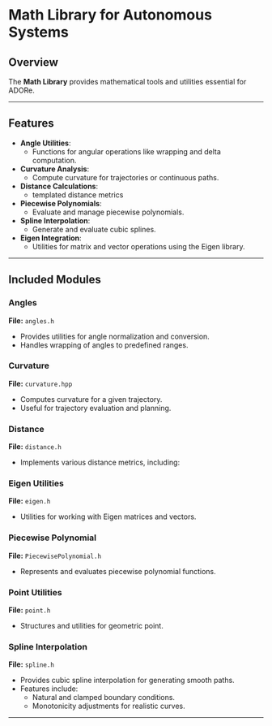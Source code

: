 # Math Library for Autonomous Systems

## Overview
The **Math Library** provides mathematical tools and utilities essential for ADORe. 

---

## Features
- **Angle Utilities**:
  - Functions for angular operations like wrapping and delta computation.
- **Curvature Analysis**:
  - Compute curvature for trajectories or continuous paths.
- **Distance Calculations**:
  - templated distance metrics
- **Piecewise Polynomials**:
  - Evaluate and manage piecewise polynomials.
- **Spline Interpolation**:
  - Generate and evaluate cubic splines.
- **Eigen Integration**:
  - Utilities for matrix and vector operations using the Eigen library.

---

## Included Modules

### Angles
**File:** `angles.h`
- Provides utilities for angle normalization and conversion.
- Handles wrapping of angles to predefined ranges.

### Curvature
**File:** `curvature.hpp`
- Computes curvature for a given trajectory.
- Useful for trajectory evaluation and planning.

### Distance
**File:** `distance.h`
- Implements various distance metrics, including:

### Eigen Utilities
**File:** `eigen.h`
- Utilities for working with Eigen matrices and vectors.

### Piecewise Polynomial
**File:** `PiecewisePolynomial.h`
- Represents and evaluates piecewise polynomial functions.

### Point Utilities
**File:** `point.h`
- Structures and utilities for geometric point.

### Spline Interpolation
**File:** `spline.h`
- Provides cubic spline interpolation for generating smooth paths.
- Features include:
  - Natural and clamped boundary conditions.
  - Monotonicity adjustments for realistic curves.

---
